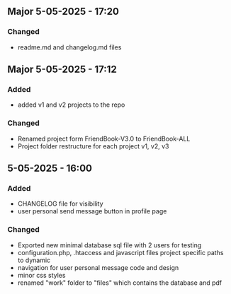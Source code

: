## Major 5-05-2025 - 17:20
### Changed
- readme.md and changelog.md files

## Major 5-05-2025 - 17:12
### Added
- added v1 and v2 projects to the repo
### Changed
- Renamed project form FriendBook-V3.0 to FriendBook-ALL
- Project folder restructure for each project v1, v2, v3 

## 5-05-2025 - 16:00
### Added
- CHANGELOG file for visibility
- user personal send message button in profile page
### Changed
- Exported new minimal database sql file with 2 users for testing
- configuration.php, .htaccess and javascript files project specific paths to dynamic
- navigation for user personal message code and design
- minor css styles
- renamed "work" folder to "files" which contains the database and pdf